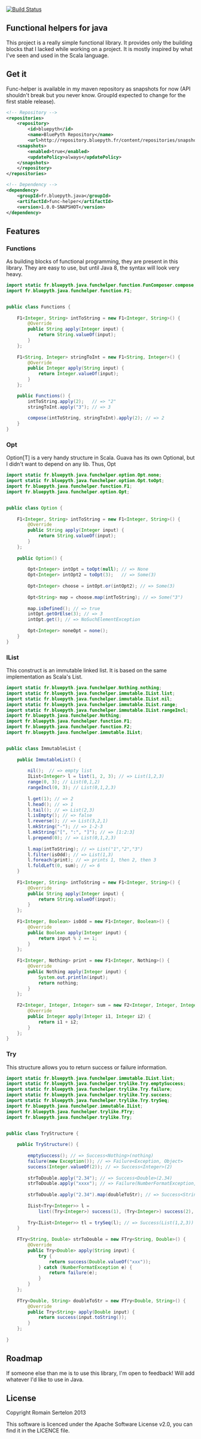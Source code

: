 [![Build Status](https://travis-ci.org/BluePyth/func-helper.png?branch=master)](https://travis-ci.org/BluePyth/func-helper)

## Functional helpers for java

This project is a really simple functional library. It provides only the building blocks that I lacked while working on a project. It is mostly inspired by what I've seen and used in the Scala language.

## Get it

Func-helper is available in my maven repository as snapshots for now (API shouldn't break but you never know. GroupId expected to change for the first stable release).

```xml
<!-- Repository -->
<repositories>
    <repository>
        <id>bluepyth</id>
        <name>BluePyth Repository</name>
        <url>http://repository.bluepyth.fr/content/repositories/snapshots</url>
	<snapshots>
	    <enabled>true</enabled>
	    <updatePolicy>always</updatePolicy>
	</snapshots>
    </repository>
</repositories>

<!-- Dependency -->
<dependency>
    <groupId>fr.bluepyth.java</groupId>
    <artifactId>func-helper</artifactId>
    <version>1.0.0-SNAPSHOT</version>
</dependency>
```

## Features

### Functions

As building blocks of functional programming, they are present in this library. They are easy to use, but until Java 8, the syntax will look very heavy.

```java
import static fr.bluepyth.java.funchelper.function.FunComposer.compose;
import fr.bluepyth.java.funchelper.function.F1;


public class Functions {
	
	F1<Integer, String> intToString = new F1<Integer, String>() {
		@Override
		public String apply(Integer input) {
			return String.valueOf(input);
		}
	};
	
	F1<String, Integer> stringToInt = new F1<String, Integer>() {
		@Override
		public Integer apply(String input) {
			return Integer.valueOf(input);
		}
	};

	public Functions() {
		intToString.apply(2);   // => "2"
		stringToInt.apply("3"); // => 3
		
		compose(intToString, stringToInt).apply(2); // => 2
	}
}
```

### Opt

Option[T] is a very handy structure in Scala. Guava has its own Optional<T>, but I didn't want to depend on any lib. Thus, Opt<T>

```java
import static fr.bluepyth.java.funchelper.option.Opt.none;
import static fr.bluepyth.java.funchelper.option.Opt.toOpt;
import fr.bluepyth.java.funchelper.function.F1;
import fr.bluepyth.java.funchelper.option.Opt;


public class Option {
	
	F1<Integer, String> intToString = new F1<Integer, String>() {
		@Override
		public String apply(Integer input) {
			return String.valueOf(input);
		}
	};
	
	public Option() {
				
		Opt<Integer> intOpt = toOpt(null); // => None
		Opt<Integer> intOpt2 = toOpt(3);   // => Some(3)
		
		Opt<Integer> choose = intOpt.or(intOpt2); // => Some(3)
		
		Opt<String> map = choose.map(intToString); // => Some("3")
		
		map.isDefined(); // => true
		intOpt.getOrElse(3); // => 3
		intOpt.get(); // => NoSuchElementException
		
		Opt<Integer> noneOpt = none();
	}
}
```
### IList

This construct is an immutable linked list. It is based on the same implementation as Scala's List.

```java
import static fr.bluepyth.java.funchelper.Nothing.nothing;
import static fr.bluepyth.java.funchelper.immutable.IList.list;
import static fr.bluepyth.java.funchelper.immutable.IList.nil;
import static fr.bluepyth.java.funchelper.immutable.IList.range;
import static fr.bluepyth.java.funchelper.immutable.IList.rangeIncl;
import fr.bluepyth.java.funchelper.Nothing;
import fr.bluepyth.java.funchelper.function.F1;
import fr.bluepyth.java.funchelper.function.F2;
import fr.bluepyth.java.funchelper.immutable.IList;


public class ImmutableList {
	
	public ImmutableList() {
		
		nil();  // => empty list
		IList<Integer> l = list(1, 2, 3); // => List(1,2,3)
		range(0, 3); // List(0,1,2)
		rangeIncl(0, 3); // List(0,1,2,3)
		
		l.get(1); // => 2
		l.head(); // => 1
		l.tail(); // => List(2,3)
		l.isEmpty(); // => false
		l.reverse(); // => List(3,2,1)
		l.mkString("-"); // => 1-2-3
		l.mkString("[", ":", "]"); // => [1:2:3]
		l.prepend(0); // => List(0,1,2,3)
		
		l.map(intToString); // => List("1","2","3")
		l.filter(isOdd); // => List(1,3)
		l.foreach(print); // => prints 1, then 2, then 3
		l.foldLeft(0, sum); // => 6
	}
	
	F1<Integer, String> intToString = new F1<Integer, String>() {
		@Override
		public String apply(Integer input) {
			return String.valueOf(input);
		}
	};
	
	F1<Integer, Boolean> isOdd = new F1<Integer, Boolean>() {
		@Override
		public Boolean apply(Integer input) {
			return input % 2 == 1;
		}
	};
	
	F1<Integer, Nothing> print = new F1<Integer, Nothing>() {
		@Override
		public Nothing apply(Integer input) {
			System.out.println(input);
			return nothing;
		}
	};
	
	F2<Integer, Integer, Integer> sum = new F2<Integer, Integer, Integer>() {
		@Override
		public Integer apply(Integer i1, Integer i2) {
			return i1 + i2;
		}
	};
}

```

### Try

This structure allows you to return success or failure information.

```java
import static fr.bluepyth.java.funchelper.immutable.IList.list;
import static fr.bluepyth.java.funchelper.trylike.Try.emptySuccess;
import static fr.bluepyth.java.funchelper.trylike.Try.failure;
import static fr.bluepyth.java.funchelper.trylike.Try.success;
import static fr.bluepyth.java.funchelper.trylike.Try.trySeq;
import fr.bluepyth.java.funchelper.immutable.IList;
import fr.bluepyth.java.funchelper.trylike.FTry;
import fr.bluepyth.java.funchelper.trylike.Try;


public class TryStructure {
	
	public TryStructure() {
		
		emptySuccess(); // => Success<Nothing>(nothing)
		failure(new Exception()); // => Failure<Exception, Object>
		success(Integer.valueOf(2)); // => Success<Integer>(2)
		
		strToDouble.apply("2.34"); // => Success<Double>(2.34)
		strToDouble.apply("xxxx"); // => Failure(NumberFormatException, Double>
		
		strToDouble.apply("2.34").map(doubleToStr); // => Success<String>("2.34")
		
		IList<Try<Integer>> l = 
			list((Try<Integer>) success(1), (Try<Integer>) success(2), (Try<Integer>) success(3));
		
		Try<IList<Integer>> tl = trySeq(l); // => Success(List(1,2,3)) 
	}
	
	FTry<String, Double> strToDouble = new FTry<String, Double>() {
		@Override
		public Try<Double> apply(String input) {
			try {
				return success(Double.valueOf("xxx"));
			} catch (NumberFormatException e) {
				return failure(e);
			}
		}
	};
	
	FTry<Double, String> doubleToStr = new FTry<Double, String>() {
		@Override
		public Try<String> apply(Double input) {
			return success(input.toString());
		}
	};
	
}
```

## Roadmap

If someone else than me is to use this library, I'm open to feedback! Will add whatever I'd like to use in Java.

## License

Copyright Romain Sertelon 2013

This software is licenced under the Apache Software License v2.0, you can find it in the LICENCE file.
